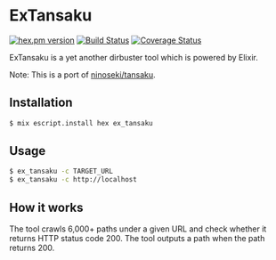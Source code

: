 # ExTansaku

[![hex.pm version](https://img.shields.io/hexpm/v/ex_tansaku.svg)](https://hex.pm/packages/ex_tansaku)
[![Build Status](https://travis-ci.org/ninoseki/ex_tansaku.svg?branch=master)](https://travis-ci.org/ninoseki/ex_tansaku)
[![Coverage Status](https://coveralls.io/repos/github/ninoseki/ex_tansaku/badge.svg?branch=master)](https://coveralls.io/github/ninoseki/ex_tansaku?branch=master)

ExTansaku is a yet another dirbuster tool which is powered by Elixir.

Note: This is a port of [ninoseki/tansaku](https://github.com/ninoseki/tansaku).

## Installation

```sh
$ mix escript.install hex ex_tansaku
```

## Usage

```sh
$ ex_tansaku -c TARGET_URL
$ ex_tansaku -c http://localhost
```

## How it works

The tool crawls 6,000+ paths under a given URL and check whether it returns HTTP status code 200. The tool outputs a path when the path returns 200.
